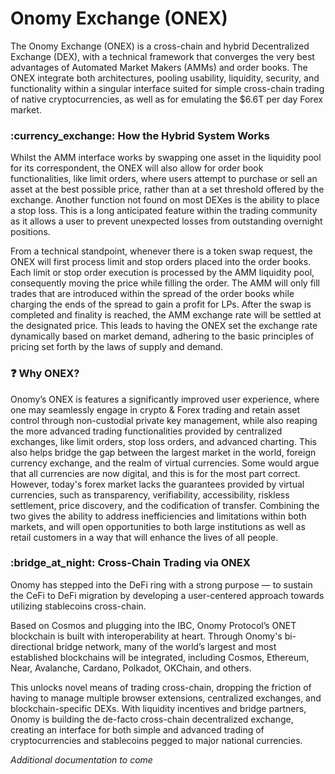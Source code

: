 # Onomy Exchange (ONEX)

The Onomy Exchange (ONEX) is a cross-chain and hybrid Decentralized Exchange (DEX), with a technical framework that converges the very best advantages of Automated Market Makers (AMMs) and order books. The ONEX integrate both architectures, pooling usability, liquidity, security, and functionality within a singular interface suited for simple cross-chain trading of native cryptocurrencies, as well as for emulating the $6.6T per day Forex market.

### :currency\_exchange: How the Hybrid System Works

Whilst the AMM interface works by swapping one asset in the liquidity pool for its correspondent, the ONEX will also allow for order book functionalities, like limit orders, where users attempt to purchase or sell an asset at the best possible price, rather than at a set threshold offered by the exchange. Another function not found on most DEXes is the ability to place a stop loss. This is a long anticipated feature within the trading community as it allows a user to prevent unexpected losses from outstanding overnight positions.

From a technical standpoint, whenever there is a token swap request, the ONEX will first process limit and stop orders placed into the order books. Each limit or stop order execution is processed by the AMM liquidity pool, consequently moving the price while filling the order. The AMM will only fill trades that are introduced within the spread of the order books while charging the ends of the spread to gain a profit for LPs. After the swap is completed and finality is reached, the AMM exchange rate will be settled at the designated price. This leads to having the ONEX set the exchange rate dynamically based on market demand, adhering to the basic principles of pricing set forth by the laws of supply and demand.

### :question: Why ONEX?

Onomy’s ONEX is features a significantly improved user experience, where one may seamlessly engage in crypto & Forex trading and retain asset control through non-custodial private key management, while also reaping the more advanced trading functionalities provided by centralized exchanges, like limit orders, stop loss orders, and advanced charting. This also helps bridge the gap between the largest market in the world, foreign currency exchange, and the realm of virtual currencies. Some would argue that all currencies are now digital, and this is for the most part correct. However, today's forex market lacks the guarantees provided by virtual currencies, such as transparency, verifiability, accessibility, riskless settlement, price discovery,  and the codification of transfer. Combining the two gives the ability to address inefficiencies and limitations within both markets, and will open opportunities to both large institutions as well as retail customers in a way that will enhance the lives of all people.

### :bridge\_at\_night: Cross-Chain Trading via ONEX

Onomy has stepped into the DeFi ring with a strong purpose — to sustain the CeFi to DeFi migration by developing a user-centered approach towards utilizing stablecoins cross-chain.

Based on Cosmos and plugging into the IBC, Onomy Protocol’s ONET blockchain is built with interoperability at heart. Through Onomy's bi-directional bridge network, many of the world’s largest and most established blockchains will be integrated, including Cosmos, Ethereum, Near, Avalanche, Cardano, Polkadot, OKChain, and others.

This unlocks novel means of trading cross-chain, dropping the friction of having to manage multiple browser extensions, centralized exchanges, and blockchain-specific DEXs. With liquidity incentives and bridge partners, Onomy is building the de-facto cross-chain decentralized exchange, creating an interface for both simple and advanced trading of cryptocurrencies and stablecoins pegged to major national currencies.&#x20;

_Additional documentation to come_
